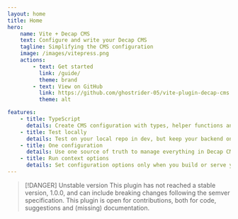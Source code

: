 ```yaml
---
layout: home
title: Home
hero:
    name: Vite + Decap CMS
    text: Configure and write your Decap CMS
    tagline: Simplifying the CMS configuration
    image: /images/vitepress.png
    actions:
        - text: Get started
          link: /guide/
          theme: brand
        - text: View on GitHub
          link: https://github.com/ghostrider-05/vite-plugin-decap-cms
          theme: alt

features:
    - title: TypeScript
      details: Create CMS configuration with types, helper functions and more
    - title: Test locally
      details: Test on your local repo in dev, but keep your backend on prod. Without changing the config.
    - title: One configuration
      details: Use one source of truth to manage everything in Decap CMS
    - title: Run context options
      details: Set configuration options only when you build or serve your Vite application
---
```


> [!DANGER] Unstable version
> This plugin has not reached a stable version, 1.0.0, and can include breaking changes following the semver specification. This plugin is open for contributions, both for code, suggestions and (missing) documentation.
